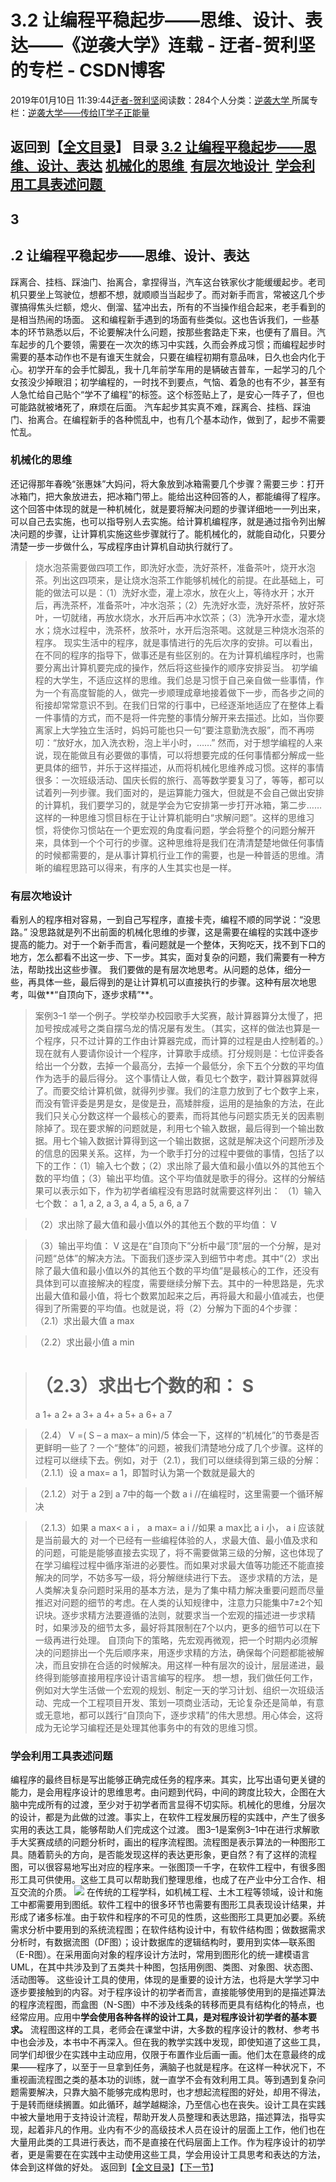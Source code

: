 
# 3.2 让编程平稳起步——思维、设计、表达——《逆袭大学》连载 - 迂者-贺利坚的专栏 - CSDN博客

2019年01月10日 11:39:44[迂者-贺利坚](https://me.csdn.net/sxhelijian)阅读数：284个人分类：[逆袭大学																](https://blog.csdn.net/sxhelijian/article/category/8588834)
所属专栏：[逆袭大学——传给IT学子正能量](https://blog.csdn.net/column/details/32349.html)



返回到【[全文目录](https://blog.csdn.net/sxhelijian/article/details/85908097)】
**目录**
[3.2 让编程平稳起步——思维、设计、表达](#3.2%20%E8%AE%A9%E7%BC%96%E7%A8%8B%E5%B9%B3%E7%A8%B3%E8%B5%B7%E6%AD%A5%E2%80%94%E2%80%94%E6%80%9D%E7%BB%B4%E3%80%81%E8%AE%BE%E8%AE%A1%E3%80%81%E8%A1%A8%E8%BE%BE)
[机械化的思维 ](#%E6%9C%BA%E6%A2%B0%E5%8C%96%E7%9A%84%E6%80%9D%E7%BB%B4%C2%A0)
[有层次地设计 ](#%E6%9C%89%E5%B1%82%E6%AC%A1%E5%9C%B0%E8%AE%BE%E8%AE%A1%C2%A0)
[学会利用工具表述问题 ](#%E5%AD%A6%E4%BC%9A%E5%88%A9%E7%94%A8%E5%B7%A5%E5%85%B7%E8%A1%A8%E8%BF%B0%E9%97%AE%E9%A2%98%C2%A0)
---

## 3
## .2 让编程平稳起步——思维、设计、表达
踩离合、挂档、踩油门、抬离合，拿捏得当，汽车这台铁家伙才能缓缓起步。老司机只要坐上驾驶位，想都不想，就顺顺当当起步了。而对新手而言，常被这几个步骤搞得焦头烂额，熄火、倒溜、猛冲出去，所有的不当操作组合起来，老手看到的是相当热闹的场面。
这和编程新手遇到的场面有些类似。这也告诉我们，一些基本的环节熟悉以后，不论要解决什么问题，按那些套路走下来，也便有了眉目。汽车起步的几个要领，需要在一次次的练习中实践，久而会养成习惯；而编程起步时需要的基本动作也不是有谁天生就会，只要在编程初期有意品味，日久也会内化于心。初学开车的会手忙脚乱，我十几年前学车用的是辆破吉普车，一起学习的几个女孩没少掉眼泪；初学编程的，一时找不到要点，气恼、着急的也有不少，甚至有人急忙给自己贴个“学不了编程”的标签。这个标签贴上了，是安心一阵子了，但也可能路就被堵死了，麻烦在后面。
汽车起步其实真不难，踩离合、挂档、踩油门、抬离合。在编程新手的各种慌乱中，也有几个基本动作，做到了，起步不需要忙乱。
### 机械化的思维
还记得那年春晚“张惠妹”大妈问，将大象放到冰箱需要几个步骤？需要三步：打开冰箱门，把大象放进去，把冰箱门带上。能给出这种回答的人，都能编得了程序。这个回答中体现的就是一种机械化，就是要将解决问题的步骤详细地一一列出来，可以自己去实施，也可以指导别人去实施。给计算机编程序，就是通过指令列出解决问题的步骤，让计算机实施这些步骤就行了。能机械化的，就能自动化，只要分清楚一步一步做什么，写成程序由计算机自动执行就行了。
> 烧水泡茶需要做四项工作，即洗好水壶，洗好茶杯，准备茶叶，烧开水泡茶。列出这四项来，是让烧水泡茶工作能够机械化的前提。在此基础上，可能的做法可以是：（1）洗好水壶，灌上凉水，放在火上，等待水开；水开后，再洗茶杯，准备茶叶，冲水泡茶；（2）先洗好水壶，洗好茶杯，放好茶叶，一切就绪，再放水烧水，水开后再冲水饮茶；（3）洗净开水壶，灌水烧水；烧水过程中，洗茶杯，放茶叶，水开后泡茶喝。这就是三种烧水泡茶的程序。
现实生活中的程序，就是事情进行的先后次序的安排。可以看出，在不同的程序的指导下，做事还是有些区别的。在为计算机编程序时，也需要分离出计算机要完成的操作，然后将这些操作的顺序安排妥当。
初学编程的大学生，不适应这样的思维。我们总是习惯于自己亲自做一些事情，作为一个有高度智能的人，做完一步顺理成章地接着做下一步，而各步之间的衔接却常常意识不到。在我们日常的行事中，已经逐渐地适应了在整体上看一件事情的方式，而不是将一件完整的事情分解开来去描述。比如，当你要离家上大学独立生活时，妈妈可能也只一句“要注意勤洗衣服”，而不再唠叨：“放好水，加入洗衣粉，泡上半小时，……”
然而，对于想学编程的人来说，现在能做且有必要做的事情，可以将想要完成的任何事情都分解成一些更具体的细节，并乐于这样描述，从而将机械化思维养成习惯。这样的事情很多：一次班级活动、国庆长假的旅行、高等数学要复习了，等等，都可以试着列一列步骤。我们面对的，是运算能力强大，但就是不会自己做出安排的计算机，我们要学习的，就是学会为它安排第一步打开冰箱，第二步……
这样的一种思维习惯目标在于让计算机能明白“求解问题”。这样的思维习惯，将使你习惯站在一个更宏观的角度看问题，学会将整个的问题分解开来，具体到一个个可行的步骤。这种思维将是我们在清清楚楚地做任何事情的时候都需要的，是从事计算机行业工作的需要，也是一种普适的思维。清晰的编程思路可以得来，有序的人生其实也是一样。
### 有层次地设计
看别人的程序相对容易，一到自己写程序，直接卡壳，编程不顺的同学说：“没思路。”
没思路就是列不出前面的机械化思维的步骤，这是需要在编程的实践中逐步提高的能力。对于一个新手而言，看问题就是一个整体，天狗吃天，找不到下口的地方，怎么都看不出这一步、下一步。其实，面对复杂的问题，我们需要有一种方法，帮助找出这些步骤。
我们要做的是有层次地思考。从问题的总体，细分一些，再具体一些，最后得到的是让计算机可以直接执行的步骤。这种有层次地思考，叫做**“自顶向下，逐步求精”**。
> 案例3–1
> 举一个例子。学校举办校园歌手大奖赛，敲计算器算分太慢了，把加号按成减号之类自摆乌龙的情况屡有发生。（其实，这样的做法也算是一个程序，只不过计算的工作由计算器完成，而计算的过程是由人控制着的。）现在就有人要请你设计一个程序，计算歌手成绩。打分规则是：七位评委各给出一个分数，去掉一个最高分，去掉一个最低分，余下五个分数的平均值作为选手的最后得分。
这个事情让人做，看见七个数字，戳计算器算就得了。而要交给计算机做，就得列步骤。我们的注意力放到了七个数字上来，而没有管评委是男是女，是俊是丑，高矮胖瘦，运用的是抽象的方法，在此我们只关心分数这样一个最核心的要素，而将其他与问题实质无关的因素剔除掉了。现在要求解的问题就是，利用七个输入数据，最后得到一个输出数据。用七个输入数据计算得到这一个输出数据，这就是解决这个问题所涉及的信息的因果关系。这样，为一个歌手打分的过程中要做的事情，包括了以下的工作：（1）输入七个数；（2）求出除了最大值和最小值以外的其他五个数的平均值；（3）输出平均值。这个平均值就是歌手的得分。这样的分解结果可以表示如下，作为初学者编程没有思路时就需要这样列出：
> （1）输入七个数：
> a
> 1,
> a
> 2,
> a
> 3,
> a
> 4,
> a
> 5,
> a
> 6,
> a
> 7

> （2）求出除了最大值和最小值以外的其他五个数的平均值：
> V

> （3）输出平均值：
> V
这是在“自顶向下”分析中最“顶”层的一个分解，是对问题“总体”的解决方法。下面我们逐步深入到细节中考虑。其中“（2）求出除了最大值和最小值以外的其他五个数的平均值”是最核心的工作，还没有具体到可以直接解决的程度，需要继续分解下去。其中的一种思路是，先求出最大值和最小值，将七个数累加起来之后，再将最大和最小值减去，也便得到了所需要的平均值。也就是说，将（2）分解为下面的4个步骤：
> （2.1）求出最大值
> a
> max

> （2.2）求出最小值
> a
> min

> （2.3）求出七个数的和：
> S
> =
> a
> 1+
> a
> 2+
> a
> 3+
> a
> 4+
> a
> 5+
> a
> 6+
> a
> 7

> （2.4）
> V
> =(
> S
> –
> a
> max–
> a
> min)/5
体会一下，这样的“机械化”的节奏是否更鲜明一些了？一个“整体”的问题，被我们清楚地分成了几个步骤。这样的过程可以继续下去。例如，对于（2.1），我们可以继续得到第三级的分解：
> （2.1.1）设
> a
> max=
> a
> 1，即暂时认为第一个数就是最大的

> （2.1.2）对于
> a
> 2到
> a
> 7中的每一个数
> a
> i
> //在编程时，这里需要一个循环解决

> （2.1.3）如果
> a
> max<
> a
> i
> ，
> a
> max=
> a
> i
> //如果
> a
> max比
> a
> i
> 小，
> a
> i
> 应该就是当前最大的
对一个已经有一些编程体验的人，求最大值、最小值及求和的问题，可能是能够直接去实现了，将不需要做第三级的分解，这也体现了在学习编程过程中循序渐进的必要性。而如果对求最大值等功能还不能直接解决的同学，不妨多写一级，将分解继续进行下去。
逐步求精的方法，是人类解决复杂问题时采用的基本方法，是为了集中精力解决重要问题而尽量推迟对问题的细节的考虑。在人类的认知规律中，注意力只能集中7±2个知识块。逐步求精方法要遵循的法则，就要求当一个宏观的描述进一步求精时，如果涉及的细节太多，最好将其限制在7个以内，更多的细节可以在下一级再进行处理。
自顶向下的策略，先宏观再微观，把一个时期内必须解决的问题排出一个先后顺序来，用逐步求精的方法，确保每个问题都能被解决，而且安排在合适的时候解决。用这样一种有层次的设计，层层递进，最终得到能够直接用程序设计语言编写的程序。
想一想，我们做任何工作，例如对大学生活做一个宏观的规划、制定一天的学习计划、组织一次班级活动、完成一个工程项目开发、策划一项商业活动，无论复杂还是简单，有意或无意地，都可以践行“自顶向下，逐步求精”的伟大思想。用心体会，这将成为无论学习编程还是处理其他事务中的有效的思维习惯。
### 学会利用工具表述问题
编程序的最终目标是写出能够正确完成任务的程序来。其实，比写出语句更关键的能力，是会用程序设计的思维思考。由问题到代码，中间的跨度比较大，企图在大脑中完成所有的过渡，至少对于初学者而言显得不切实际。机械化的思维，分层次的设计，都是为此做的过渡。事实上，在软件工程发展历程的实践中，产生了很多实用的表达工具，能够帮助人们完成这个过渡。
图3–1是案例3–1中在进行求解歌手大奖赛成绩的问题分析时，画出的程序流程图。流程图是表示算法的一种图形工具。随着箭头的方向，是否能发现这样的表达更形象，更自然？有了这样的流程图，可以很容易地写出对应的程序来。一张图顶一千字，在软件工程中，有很多图形工具可供使用。这些工具可以帮助我们整理思维，也成了在产业中分工合作、相互交流的介质。
![](https://img-blog.csdnimg.cn/20190110113856515.JPG?x-oss-process=image/watermark,type_ZmFuZ3poZW5naGVpdGk,shadow_10,text_aHR0cHM6Ly9ibG9nLmNzZG4ubmV0L3N4aGVsaWppYW4=,size_16,color_FFFFFF,t_70)
在传统的工程学科，如机械工程、土木工程等领域，设计和施工中都需要用到图纸。软件工程中的很多环节也需要有图形工具表现设计结果，并形成了诸多标准。由于软件和程序的不可见的性质，这些图形工具更加必要。系统需求分析中要用到的系统流程图；在软件结构设计中，有软件结构图；做数据需求分析时，有数据流图（DF图）；设计数据库的逻辑结构时，要用到实体—联系图（E-R图）。在采用面向对象的程序设计方法时，常用到图形化的统一建模语言UML，在其中共涉及到了五类共十种图，包括用例图、类图、对象图、状态图、活动图等。
这些设计工具的使用，体现的是重要的设计方法，也将是大学学习中逐步要接触到的内容。对于程序设计的初学者而言，直接能够使用到的是描述算法的程序流程图，而盒图（N-S图）中不涉及线条的转移而更具有结构化的特点，也经常应用。应用中**学会使用各种各样的设计工具，是对程序设计初学者的基本要求。**
流程图这样的工具，老师会在课堂中讲，大多数的程序设计的教材、参考书中也会涉及，本书中不再深入。但在我的教学实践中发现，即使知道了这些工具，同学们却很少在实践中主动应用，仅限于布置作业后画一画。他们太在意最终的成果——程序了，以至于一旦拿到任务，满脑子也就是程序。在这样一种状况下，不重视画流程图之类的基本功的训练，就一直学不会有效利用工具。等到遇到复杂问题需要解决，只靠大脑不能够完成构思时，也才想起流程图的好处，却用不得法，于是转而继续搁置。如此循环，越学越糊涂，乃至信心也在丧失。设计工具在实践中被大量地用于支持设计流程，帮助开发人员整理和表达思路，描述算法，指导实现，起着非凡的作用。业内有不少的高级技术人员在设计的层面上工作，他们也在大量用此类的工具进行表达，而不是直接在代码层面上工作。作为程序设计的初学者，更是需要在在实践中主动使用这些工具，学会用设计工具思考和表达的方法，体会到这样做的好处。
返回到【[全文目录](https://blog.csdn.net/sxhelijian/article/details/85908097)】【[下一节](https://blog.csdn.net/sxhelijian/article/details/86221726)】


